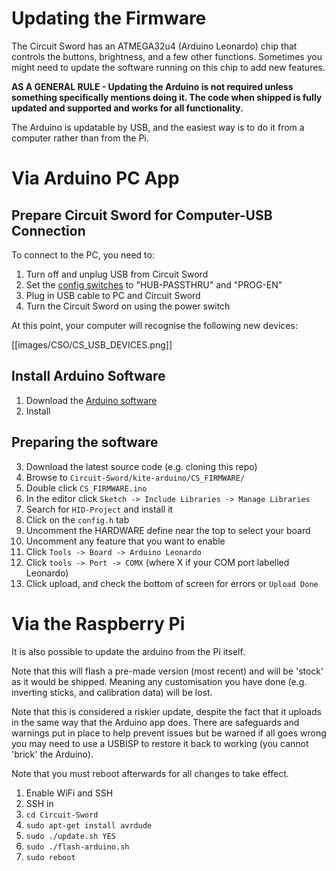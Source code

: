 # Updating the Firmware
The Circuit Sword has an ATMEGA32u4 (Arduino Leonardo) chip that controls the buttons, brightness, and a few other functions. Sometimes you might need to update the software running on this chip to add new features.

**AS A GENERAL RULE - Updating the Arduino is not required unless something specifically mentions doing it. The code when shipped is fully updated and supported and works for all functionality.**

The Arduino is updatable by USB, and the easiest way is to do it from a computer rather than from the Pi.

# Via Arduino PC App
## Prepare Circuit Sword for Computer-USB Connection
To connect to the PC, you need to:

1. Turn off and unplug USB from Circuit Sword
2. Set the [config switches](https://github.com/kiteretro/Circuit-Sword/wiki/Configuration-Switches) to "HUB-PASSTHRU" and "PROG-EN"
3. Plug in USB cable to PC and Circuit Sword
4. Turn the Circuit Sword on using the power switch

At this point, your computer will recognise the following new devices:

[[images/CSO/CS_USB_DEVICES.png]]

## Install Arduino Software
1. Download the [Arduino software](https://www.arduino.cc/en/Main/Software)
2. Install

## Preparing the software
3. Download the latest source code (e.g. cloning this repo)
4. Browse to `Circuit-Sword/kite-arduino/CS_FIRMWARE/`
5. Double click `CS_FIRMWARE.ino`
6. In the editor click `Sketch -> Include Libraries -> Manage Libraries`
7. Search for `HID-Project` and install it
8. Click on the `config.h` tab
9. Uncomment the HARDWARE define near the top to select your board
10. Uncomment any feature that you want to enable
11. Click `Tools -> Board -> Arduino Leonardo`
12. Click `tools -> Port -> COMX` (where X if your COM port labelled Leonardo)
13. Click upload, and check the bottom of screen for errors or `Upload Done`

# Via the Raspberry Pi
It is also possible to update the arduino from the Pi itself.

Note that this will flash a pre-made version (most recent) and will be 'stock' as it would be shipped. Meaning any customisation you have done (e.g. inverting sticks, and calibration data) will be lost.

Note that this is considered a riskier update, despite the fact that it uploads in the same way that the Arduino app does. There are safeguards and warnings put in place to help prevent issues but be warned if all goes wrong you may need to use a USBISP to restore it back to working (you cannot 'brick' the Arduino).

Note that you must reboot afterwards for all changes to take effect.

1. Enable WiFi and SSH
2. SSH in
3. `cd Circuit-Sword`
4. `sudo apt-get install avrdude`
5. `sudo ./update.sh YES`
6. `sudo ./flash-arduino.sh`
7. `sudo reboot`